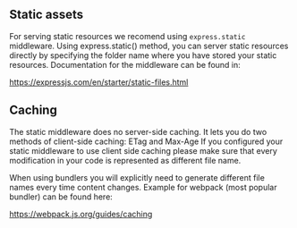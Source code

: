 ## Static assets

For serving static resources we recomend using `express.static` middleware.
Using express.static() method, you can server static resources directly by specifying the folder name where you have stored your static resources.
Documentation for the middleware can be found in:

https://expressjs.com/en/starter/static-files.html

## Caching

The static middleware does no server-side caching. 
It lets you do two methods of client-side caching: ETag and Max-Age
If you configured your static middleware to use client side caching please make sure that 
every modification in your code is represented as different file name. 

When using bundlers you will explicitly need to generate different file names every time content changes.
Example for webpack (most popular bundler) can be found here:

https://webpack.js.org/guides/caching